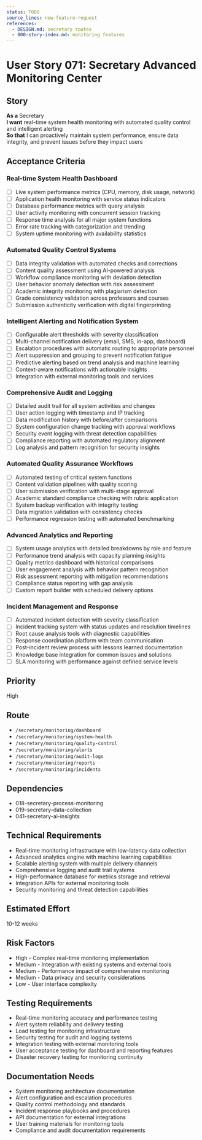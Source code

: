 ```yaml
---
status: TODO
source_lines: new-feature-request
references:
  - DESIGN.md: secretary routes
  - 000-story-index.md: monitoring features
---
```


# User Story 071: Secretary Advanced Monitoring Center

## Story
**As a** Secretary  
**I want** real-time system health monitoring with automated quality control and intelligent alerting  
**So that** I can proactively maintain system performance, ensure data integrity, and prevent issues before they impact users

## Acceptance Criteria

### Real-time System Health Dashboard
- [ ] Live system performance metrics (CPU, memory, disk usage, network)
- [ ] Application health monitoring with service status indicators
- [ ] Database performance metrics with query analysis
- [ ] User activity monitoring with concurrent session tracking
- [ ] Response time analysis for all major system functions
- [ ] Error rate tracking with categorization and trending
- [ ] System uptime monitoring with availability statistics

### Automated Quality Control Systems
- [ ] Data integrity validation with automated checks and corrections
- [ ] Content quality assessment using AI-powered analysis
- [ ] Workflow compliance monitoring with deviation detection
- [ ] User behavior anomaly detection with risk assessment
- [ ] Academic integrity monitoring with plagiarism detection
- [ ] Grade consistency validation across professors and courses
- [ ] Submission authenticity verification with digital fingerprinting

### Intelligent Alerting and Notification System
- [ ] Configurable alert thresholds with severity classification
- [ ] Multi-channel notification delivery (email, SMS, in-app, dashboard)
- [ ] Escalation procedures with automatic routing to appropriate personnel
- [ ] Alert suppression and grouping to prevent notification fatigue
- [ ] Predictive alerting based on trend analysis and machine learning
- [ ] Context-aware notifications with actionable insights
- [ ] Integration with external monitoring tools and services

### Comprehensive Audit and Logging
- [ ] Detailed audit trail for all system activities and changes
- [ ] User action logging with timestamp and IP tracking
- [ ] Data modification history with before/after comparisons
- [ ] System configuration change tracking with approval workflows
- [ ] Security event logging with threat detection capabilities
- [ ] Compliance reporting with automated regulatory alignment
- [ ] Log analysis and pattern recognition for security insights

### Automated Quality Assurance Workflows
- [ ] Automated testing of critical system functions
- [ ] Content validation pipelines with quality scoring
- [ ] User submission verification with multi-stage approval
- [ ] Academic standard compliance checking with rubric application
- [ ] System backup verification with integrity testing
- [ ] Data migration validation with consistency checks
- [ ] Performance regression testing with automated benchmarking

### Advanced Analytics and Reporting
- [ ] System usage analytics with detailed breakdowns by role and feature
- [ ] Performance trend analysis with capacity planning insights
- [ ] Quality metrics dashboard with historical comparisons
- [ ] User engagement analysis with behavior pattern recognition
- [ ] Risk assessment reporting with mitigation recommendations
- [ ] Compliance status reporting with gap analysis
- [ ] Custom report builder with scheduled delivery options

### Incident Management and Response
- [ ] Automated incident detection with severity classification
- [ ] Incident tracking system with status updates and resolution timelines
- [ ] Root cause analysis tools with diagnostic capabilities
- [ ] Response coordination platform with team communication
- [ ] Post-incident review process with lessons learned documentation
- [ ] Knowledge base integration for common issues and solutions
- [ ] SLA monitoring with performance against defined service levels

## Priority
High

## Route
- `/secretary/monitoring/dashboard`
- `/secretary/monitoring/system-health`
- `/secretary/monitoring/quality-control`
- `/secretary/monitoring/alerts`
- `/secretary/monitoring/audit-logs`
- `/secretary/monitoring/reports`
- `/secretary/monitoring/incidents`

## Dependencies
- 018-secretary-process-monitoring
- 019-secretary-data-collection
- 041-secretary-ai-insights

## Technical Requirements
- Real-time monitoring infrastructure with low-latency data collection
- Advanced analytics engine with machine learning capabilities
- Scalable alerting system with multiple delivery channels
- Comprehensive logging and audit trail systems
- High-performance database for metrics storage and retrieval
- Integration APIs for external monitoring tools
- Security monitoring and threat detection capabilities

## Estimated Effort
10-12 weeks

## Risk Factors
- High - Complex real-time monitoring implementation
- Medium - Integration with existing systems and external tools
- Medium - Performance impact of comprehensive monitoring
- Medium - Data privacy and security considerations
- Low - User interface complexity

## Testing Requirements
- Real-time monitoring accuracy and performance testing
- Alert system reliability and delivery testing
- Load testing for monitoring infrastructure
- Security testing for audit and logging systems
- Integration testing with external monitoring tools
- User acceptance testing for dashboard and reporting features
- Disaster recovery testing for monitoring continuity

## Documentation Needs
- System monitoring architecture documentation
- Alert configuration and escalation procedures
- Quality control methodology and standards
- Incident response playbooks and procedures
- API documentation for external integrations
- User training materials for monitoring tools
- Compliance and audit documentation requirements